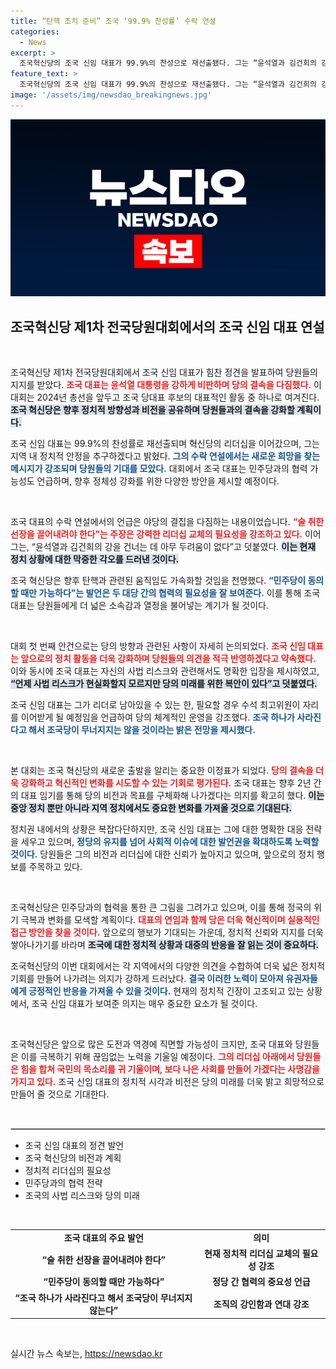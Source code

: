 ```yaml
---
title: “탄핵 조치 준비” 조국 ‘99.9% 찬성률’ 수락 연설
categories:
  - News
excerpt: >
  조국혁신당의 조국 신임 대표가 99.9%의 찬성으로 재선출됐다. 그는 “윤석열과 김건희의 강을 건너자”며 탄핵 추진 의지를 밝혔고, 사법리스크에도 당의 연속성을 강조했다.
feature_text: >
  조국혁신당의 조국 신임 대표가 99.9%의 찬성으로 재선출됐다. 그는 “윤석열과 김건희의 강을 건너자”며 탄핵 추진 의지를 밝혔고, 사법리스크에도 당의 연속성을 강조했다.
image: '/assets/img/newsdao_breakingnews.jpg'
---
```


<p><img src="/assets/img/newsdao_breakingnews.jpg" alt="flaretime 속보" /></p>

<h2 data-ke-size="size26">조국혁신당 제1차 전국당원대회에서의 조국 신임 대표 연설</h2>

<p data-ke-size="size16">&nbsp;</p>

<p>조국혁신당 제1차 전국당원대회에서 조국 신임 대표가 힘찬 정견을 발표하여 당원들의 지지를 받았다. <b><span style="color: #ee2323;">조국 대표는 윤석열 대통령을 강하게 비판하며 당의 결속을 다짐했다.</span></b> 이 대회는 2024년 총선을 앞두고 조국 당대표 후보의 대표적인 활동 중 하나로 여겨진다. <b><span style="background-color: #21538527;">조국 혁신당은 향후 정치적 방향성과 비전을 공유하며 당원들과의 결속을 강화할 계획이다.</span></b> </p>

<p>조국 신임 대표는 99.9%의 찬성률로 재선출되며 혁신당의 리더십을 이어갔으며, 그는 지역 내 정치적 안정을 추구하겠다고 밝혔다. <b><span style="color: #1a5490;">그의 수락 연설에서는 새로운 희망을 찾는 메시지가 강조되며 당원들의 기대를 모았다.</span></b> 대회에서 조국 대표는 민주당과의 협력 가능성도 언급하며, 향후 정체성 강화를 위한 다양한 방안을 제시할 예정이다.</p>

<p data-ke-size="size16">&nbsp;</p>

<p>조국 대표의 수락 연설에서의 언급은 야당의 결집을 다짐하는 내용이었습니다. <b><span style="color: #ee2323;">“술 취한 선장을 끌어내려야 한다”는 주장은 강력한 리더십 교체의 필요성을 강조하고 있다.</span></b> 이어 그는, “윤석열과 김건희의 강을 건너는 데 아무 두려움이 없다”고 덧붙였다. <b><span style="background-color: #21538527;">이는 현재 정치 상황에 대한 막중한 각오를 드러낸 것이다.</span></b> </p>

<p>조국 혁신당은 향후 탄핵과 관련된 움직임도 가속화할 것임을 천명했다. <b><span style="color: #1a5490;">“민주당이 동의할 때만 가능하다”는 발언은 두 대당 간의 협력의 필요성을 잘 보여준다.</span></b> 이를 통해 조국 대표는 당원들에게 더 넓은 소속감과 열정을 불어넣는 계기가 될 것이다.</p>

<p data-ke-size="size16">&nbsp;</p>

<p>대회 첫 번째 안건으로는 당의 방향과 관련된 사항이 자세히 논의되었다. <b><span style="color: #ee2323;">조국 신임 대표는 앞으로의 정치 활동을 더욱 강화하며 당원들의 의견을 적극 반영하겠다고 약속했다.</span></b> 이와 동시에 조국 대표는 자신의 사법 리스크와 관련해서도 명확한 입장을 제시하였고, <b><span style="background-color: #21538527;">“언제 사법 리스크가 현실화할지 모르지만 당의 미래를 위한 복안이 있다”고 덧붙였다.</span></b> </p>

<p>조국 신임 대표는 그가 리더로 남아있을 수 있는 한, 필요할 경우 수석 최고위원이 자리를 이어받게 될 예정임을 언급하여 당의 체계적인 운영을 강조했다. <b><span style="color: #1a5490;">조국 하나가 사라진다고 해서 조국당이 무너지지는 않을 것이라는 밝은 전망을 제시했다.</span></b></p>

<p data-ke-size="size16">&nbsp;</p>

<p>본 대회는 조국 혁신당의 새로운 출발을 알리는 중요한 이정표가 되었다. <b><span style="color: #ee2323;">당의 결속을 더욱 강화하고 혁신적인 변화를 시도할 수 있는 기회로 평가된다.</span></b> 조국 대표는 향후 2년 간의 대표 임기를 통해 당의 비전과 목표를 구체화해 나가겠다는 의지를 확고히 했다. <b><span style="background-color: #21538527;">이는 중앙 정치 뿐만 아니라 지역 정치에서도 중요한 변화를 가져올 것으로 기대된다.</span></b> </p>

<p>정치권 내에서의 상황은 복잡다단하지만, 조국 신임 대표는 그에 대한 명확한 대응 전략을 세우고 있으며, <b><span style="color: #1a5490;">정당의 유지를 넘어 사회적 이슈에 대한 발언권을 확대하도록 노력할 것이다.</span></b> 당원들은 그의 비전과 리더십에 대한 신뢰가 높아지고 있으며, 앞으로의 정치 행보를 주목하고 있다.</p>

<p data-ke-size="size16">&nbsp;</p>

<p>조국혁신당은 민주당과의 협력을 통한 큰 그림을 그려가고 있으며, 이를 통해 정국의 위기 극복과 변화를 모색할 계획이다. <b><span style="color: #ee2323;">대표의 연임과 함께 당은 더욱 혁신적이며 실용적인 접근 방안을 찾을 것이다.</span></b> 앞으로의 행보가 기대되는 가운데, 정치적 신뢰와 지지를 더욱 쌓아나가기를 바라며 <b><span style="background-color: #21538527;">조국에 대한 정치적 상황과 대중의 반응을 잘 읽는 것이 중요하다.</span></b> </p>

<p>조국혁신당의 이번 대회에서는 각 지역에서의 다양한 의견을 수합하여 더욱 넓은 정치적 기회를 만들어 나가려는 의지가 강하게 드러났다. <b><span style="color: #1a5490;">결국 이러한 노력이 모아져 유권자들에게 긍정적인 반응을 가져올 수 있을 것이다.</span></b> 현재의 정치적 긴장이 고조되고 있는 상황에서, 조국 신임 대표가 보여준 의지는 매우 중요한 요소가 될 것이다.</p>

<p data-ke-size="size16">&nbsp;</p>

<p>조국혁신당은 앞으로 많은 도전과 역경에 직면할 가능성이 크지만, 조국 대표와 당원들은 이를 극복하기 위해 끊임없는 노력을 기울일 예정이다. <b><span style="color: #ee2323;">그의 리더십 아래에서 당원들은 힘을 합쳐 국민의 목소리를 귀 기울이며, 보다 나은 사회를 만들어 가겠다는 사명감을 가지고 있다.</span></b> 조국 신임 대표의 정치적 시각과 비전은 당의 미래를 더욱 밝고 희망적으로 만들어 줄 것으로 기대한다. </p>

<p data-ke-size="size16">&nbsp;</p>

<hr style="border: 1px solid #ccc;"/>

<ul>
<li>조국 신임 대표의 정견 발언</li>
<li>조국 혁신당의 비전과 계획</li>
<li>정치적 리더십의 필요성</li>
<li>민주당과의 협력 전략</li>
<li>조국의 사법 리스크와 당의 미래</li>
</ul>

<p data-ke-size="size16">&nbsp;</p>

<table width="100%">
<tr>
<td style="text-align: center; height: 17px;"><b>조국 대표의 주요 발언</b></td>
<td style="text-align: center; height: 17px;"><b>의미</b></td>
</tr>
<tr>
<td style="text-align: center; height: 17px;"><b>“술 취한 선장을 끌어내려야 한다” </b></td>
<td style="text-align: center; height: 17px;"><b>현재 정치적 리더십 교체의 필요성 강조</b></td>
</tr>
<tr>
<td style="text-align: center; height: 17px;"><b>“민주당이 동의할 때만 가능하다” </b></td>
<td style="text-align: center; height: 17px;"><b>정당 간 협력의 중요성 언급</b></td>
</tr>
<tr>
<td style="text-align: center; height: 17px;"><b>“조국 하나가 사라진다고 해서 조국당이 무너지지 않는다” </b></td>
<td style="text-align: center; height: 17px;"><b>조직의 강인함과 연대 강조</b></td>
</tr>
</table>

<p data-ke-size="size16">&nbsp;</p>
실시간 뉴스 속보는, <a href="https://newsdao.kr" rel="dofollow">https://newsdao.kr</a>


